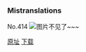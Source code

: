 ### Mistranslations
No.414
![图片不见了~~~](https://imgs.xkcd.com/comics/mistranslations.png)

[原址](https://xkcd.com//414) [下载](https://imgs.xkcd.com/comics/mistranslations.png)

